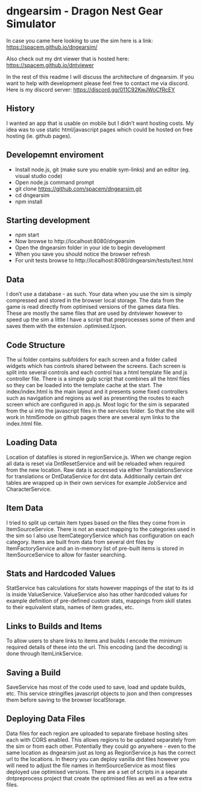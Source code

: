 # dngearsim - Dragon Nest Gear Simulator

In case you came here looking to use the sim here is a link:
https://spacem.github.io/dngearsim/

Also check out my dnt viewer that is hosted here:
https://spacem.github.io/dntviewer

In the rest of this readme I will discuss the architecture of dngearsim.
If you want to help with development please feel free to contact me via discord.
Here is my discord server: https://discord.gg/011C92KwJWoCfRcEY

## History
I wanted an app that is usable on mobile but I didn’t want hosting costs.
My idea was to use static html/javascript pages which could be hosted on free hosting (ie. github pages).

## Developemnt enviroment
* Install node.js, git (make sure you enable sym-links) and an editor (eg. visual studio code)
* Open node.js command prompt
* git clone https://github.com/spacem/dngearsim.git
* cd dngearsim
* npm install

## Starting development
* npm start
* Now browse to http://localhost:8080/dngearsim
* Open the dngearsim folder in your ide to begin development
* When you save you should notice the browser refresh
* For unit tests browse to http://localhost:8080/dngearsim/tests/test.html

## Data
I don’t use a database - as such.
Your data when you use the sim is simply compressed and stored in the browser local storage.
The data from the game is read directly from optimised versions of the games data files.
These are mostly the same files that are used by dntviewer however to speed up the sim a little I have a script that preprocesses some of them and saves them with the extension .optimised.lzjson.

## Code Structure
The ui folder contains subfolders for each screen and a folder called widgets which has controls shared between the screens.
Each screen is split into several controls and each control has a html template file and js controller file.
There is a simple gulp script that combines all the html files so they can be loaded into the template cache at the start.
The index/index.html is the main layout and it presents some fixed controllers such as navigation and regions as well as presenting the routes to each screen which are configured in app.js.
Most logic for the sim is separated from the ui into the javascript files in the services folder.
So that the site will work in html5mode on github pages there are several sym links to the index.html file.

## Loading Data
Location of datafiles is stored in regionService.js.
When we change region all data is reset via DntResetService and will be reloaded when required from the new location.
Raw data is accessed via either TranslationsService for translations or DntDataService for dnt data.
Additionally certain dnt tables are wrapped up in their own services for example JobService and CharacterService.

## Item Data
I tried to split up certain item types based on the files they come from in ItemSourceService.
There is not an exact mapping to the categories used in the sim so I also use ItemCategoryService which has configuration on each category.
Items are built from data from several dnt files by ItemFactoryService and an in-memory list of pre-built items is stored in ItemSourceService to allow for faster searching.

## Stats and Hardcoded Values
StatService has calculations for stats however mappings of the stat to its id is inside ValueService.
ValueService also has other hardcoded values for example definition of pre-defined custom stats, mappings from skill states to their equivalent stats, names of item grades, etc.

## Links to Builds and Items
To allow users to share links to items and builds I encode the minimum required details of these into the url.
This encoding (and the decoding) is done through ItemLinkService.

## Saving a Build
SaveService has most of the code used to save, load and update builds, etc.
This service stringifies javascript objects to json and then compresses them before saving to the browser localStorage.

## Deploying Data Files
Data files for each region are uploaded to separate firebase hosting sites each with CORS enabled.
This allows regions to be updated separately from the sim or from each other.
Potentially they could go anywhere - even to the same location as dngearsim just as long as RegionService.js has the correct url to the locations.
In theory you can deploy vanilla dnt files however you will need to adjust the file names in ItemSourceService as most files deployed use optimised versions.
There are a set of scripts in a separate dntpreprocess project that create the optimised files as well as a few extra files.
